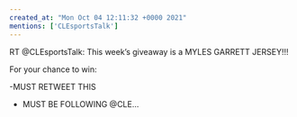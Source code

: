 ```yaml
---
created_at: "Mon Oct 04 12:11:32 +0000 2021"
mentions: ['CLEsportsTalk']
---
```


RT @CLEsportsTalk: This week’s giveaway is a MYLES GARRETT JERSEY!!!

For your chance to win: 

-MUST RETWEET THIS
- MUST BE FOLLOWING @CLE…